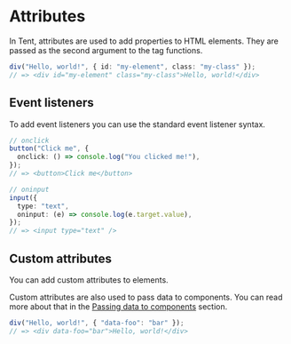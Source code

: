 # Attributes

In Tent, attributes are used to add properties to HTML elements. They are passed as the second argument to the tag functions.

```typescript
div("Hello, world!", { id: "my-element", class: "my-class" });
// => <div id="my-element" class="my-class">Hello, world!</div>
```

## Event listeners

To add event listeners you can use the standard event listener syntax.

```typescript
// onclick
button("Click me", {
  onclick: () => console.log("You clicked me!"),
});
// => <button>Click me</button>

// oninput
input({
  type: "text",
  oninput: (e) => console.log(e.target.value),
});
// => <input type="text" />
```

## Custom attributes

You can add custom attributes to elements.

Custom attributes are also used to pass data to components. You can read more about that in the [Passing data to components](./passing-data.md) section.

```typescript
div("Hello, world!", { "data-foo": "bar" });
// => <div data-foo="bar">Hello, world!</div>
```
